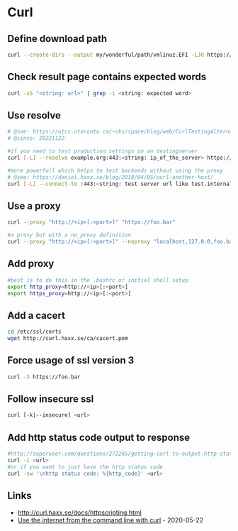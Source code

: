 # Curl

## Define download path

```bash
curl --create-dirs --output my/wonderful/path/vmlinuz.EFI -LJO https://get.zfsbootmenu.org/efi
```

## Check result page contains expected words


```bash
curl -sS "<string: url>" | grep -i <string: expected word>
```

## Use resolve

```bash
# @see: https://utcc.utoronto.ca/~cks/space/blog/web/CurlTestingAlternateServer
# @since: 20221122

#if you need to test production settings on an testingserver
curl [-L] --resolve example.org:443:<string: ip_of_the_server> https://www.example.org

#more powerfull which helps to test backends without using the proxy
# @see: https://daniel.haxx.se/blog/2018/04/05/curl-another-host/
curl [-L] --connect-to :443:<string: test server url like test.internal> http://www.example.org
```

## Use a proxy

```bash
curl --proxy "http://<ip>[:<port>]" "https://foo.bar"

#a proxy but with a no_proxy definition
curl --proxy "http://<ip>[:<port>]" --noproxy "localhost,127.0.0,foo.bar" "https://baz.foo.bar"
```

## Add proxy

```bash
#best is to do this in the .bashrc or initial shell setup
export http_proxy=http://<ip>[:<port>]
export https_proxy=http://<ip>[:<port>]
```

## Add a cacert

```bash
cd /etc/ssl/certs
wget http://curl.haxx.se/ca/cacert.pem
```

## Force usage of ssl version 3

```bash
curl -3 https://foo.bar
```

## Follow insecure ssl

```bash
curl [-k|--insecure] <url>
```

## Add http status code output to response

```bash
#http://superuser.com/questions/272265/getting-curl-to-output-http-status-code
curl -i <url>
#or if you want to just have the http status code
curl -sw '\nhttp status code: %{http_code}' <url>
```

## Links

* http://curl.haxx.se/docs/httpscripting.html
* [Use the internet from the command line with curl](https://opensource.com/article/20/5/curl-cheat-sheet) - 2020-05-22
